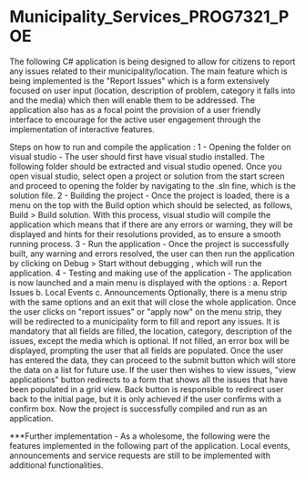 # Municipality_Services_PROG7321_POE
The following C# application is being designed to allow for citizens to report any issues related to their municipality/location. The main feature which is being implemented is the "Report Issues" which is a form extensively focused on user input (location, description of problem, category it falls into and the media) which then will enable them to be addressed. 
The application also has as a focal point the provision of a user friendly interface to encourage for the active user engagement through the implementation of interactive features.

Steps on how to run and compile the application :
1 - Opening the folder on visual studio - The user should first have visual studio installed. The following folder should be extracted and visual studio opened. Once you open visual studio, select open a project or solution from the start screen and proceed to opening the folder by navigating to the .sln fine, which is the solution file. 
2 - Building the project - Once the project is loaded, there is a menu on the top with the Build option which should be selected, as follows, Build > Build solution. With this process, visual studio will compile the application which means that if there are any errors or warning, they will be displayed and hints for their resolutions provided, as to ensure a smooth running process.
3 - Run the application - Once the project is successfully built, any warning and errors resolved, the user can then run the application by clicking on Debug > Start without debugging , which will run the application.
4 - Testing and making use of the application - The application is now launched and a main menu is displayed with the options :
a. Report Issues
b. Local Events
c. Announcements
Optionally, there is a menu strip with the same options and an exit that will close the whole application. 
Once the user clicks on "report issues" or "apply now" on the menu strip, they will be redirected to a municipality form to fill and report any issues. 
It is mandatory that all fields are filled, the location, category, description of the issues, except the media which is optional. If not filled, an error box will be displayed, prompting the user that all fields are populated. 
Once the user has entered the data, they can proceed to the submit button which will store the data on a list for future use. If the user then wishes to view issues, "view applications" button redirects to a form that shows all the issues that have been populated in a grid view. Back button is responsible to redirect user back to the initial page, but it is only achieved if the user confirms with a confirm box. 
Now the project is successfully compiled and run as an application. 

***Further implementation - As a wholesome, the following were the features implemented in the following part of the application. Local events, announcements and service requests are still to be implemented with additional functionalities. 
